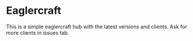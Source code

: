 # Eaglercraft

This is a simple eaglercraft hub with the latest versions and clients.
Ask for more clients in issues tab.
